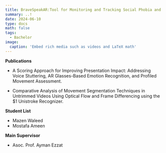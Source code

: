 ```yaml
---
title: BraveSpeakAR:Tool for Monitoring and Tracking Social Phobia and Anxiety Using Augmented Reality
summary: ..!
date: 2024-06-10
type: docs
math: false
tags:
  - Bachelor
image:
  caption: 'Embed rich media such as videos and LaTeX math'
---
```


<!-- Project Description -->

**Publications**
- A Scoring Approach for Improving Presentation Impact: Addressing Voice Stuttering, AR Glasses-Based Emotion Recognition, and Profiled Movement Assessment. 

- Comparative Analysis of Movement Segmentation Techniques in Untrimmed Videos Using Optical Flow and Frame Differencing using the $1 Unistroke Recognizer.

**Student List**
- Mazen Waleed
- Mostafa Ameen

**Main Supervisor**
- Asoc. Prof. Ayman Ezzat